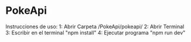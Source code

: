 # PokeApi
Instrucciones de uso:
1: Abrir Carpeta /PokeApi/pokeapi/
2: Abrir Terminal
3: Escribir en el terminal "npm install"
4: Ejecutar programa "npm run dev"